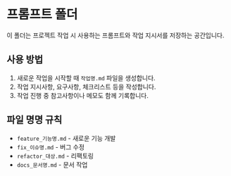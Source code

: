 # 프롬프트 폴더

이 폴더는 프로젝트 작업 시 사용하는 프롬프트와 작업 지시서를 저장하는 공간입니다.

## 사용 방법

1. 새로운 작업을 시작할 때 `작업명.md` 파일을 생성합니다.
2. 작업 지시사항, 요구사항, 체크리스트 등을 작성합니다.
3. 작업 진행 중 참고사항이나 메모도 함께 기록합니다.

## 파일 명명 규칙

- `feature_기능명.md` - 새로운 기능 개발
- `fix_이슈명.md` - 버그 수정
- `refactor_대상.md` - 리팩토링
- `docs_문서명.md` - 문서 작업